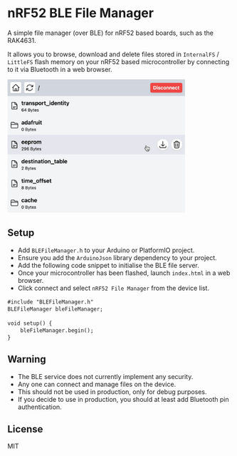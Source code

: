 # nRF52 BLE File Manager

A simple file manager (over BLE) for nRF52 based boards, such as the RAK4631.

It allows you to browse, download and delete files stored in `InternalFS` / `LittleFS` flash memory on your nRF52 based microcontroller by connecting to it via Bluetooth in a web browser.

<img src="./screenshot.png" width="400">

## Setup

- Add `BLEFileManager.h` to your Arduino or PlatformIO project.
- Ensure you add the `ArduinoJson` library dependency to your project.
- Add the following code snippet to initialise the BLE file server.
- Once your microcontroller has been flashed, launch `index.html` in a web browser.
- Click connect and select `nRF52 File Manager` from the device list.

```
#include "BLEFileManager.h"
BLEFileManager bleFileManager;

void setup() {
    bleFileManager.begin();
}
```

## Warning

- The BLE service does not currently implement any security.
- Any one can connect and manage files on the device.
- This should not be used in production, only for debug purposes.
- If you decide to use in production, you should at least add Bluetooth pin authentication.

## License

MIT
